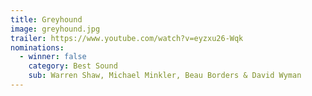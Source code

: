 ```yaml
---
title: Greyhound
image: greyhound.jpg
trailer: https://www.youtube.com/watch?v=eyzxu26-Wqk
nominations:
  - winner: false
    category: Best Sound
    sub: Warren Shaw, Michael Minkler, Beau Borders & David Wyman
---
```


